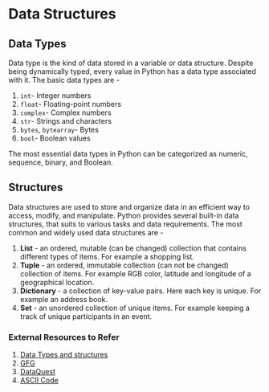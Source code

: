 # Data Structures

## Data Types

Data type is the kind of data stored in a variable or data structure. Despite being dynamically typed, every value in Python has a data type associated with it. The basic data types are -

1. `int`- Integer numbers
2. `float`- Floating-point numbers
3. `complex`- Complex numbers
4. `str`- Strings and characters
5. `bytes`, `bytearray`- Bytes
6. `bool`- Boolean values

The most essential data types in Python can be categorized as numeric, sequence, binary, and Boolean.

## Structures

Data structures are used to store and organize data in an efficient way to access, modify, and manipulate. Python provides several built-in data structures, that suits to various tasks and data requirements. The most common and widely used data structures are -

1. **List** - an ordered, mutable (can be changed) collection that contains different types of items. For example a shopping list.
2. **Tuple** - an ordered, immutable collection (can not be changed) collection of items. For example RGB color, latitude and longitude of a geographical location.
3. **Dictionary** - a collection of key-value pairs. Here each key is unique. For example an address book.
4. **Set** - an unordered collection of unique items. For example keeping a track of unique participants in an event.

### External Resources to Refer

1. [Data Types and structures](https://www.coursera.org/in/articles/data-types-of-python)
2. [GFG](https://www.geeksforgeeks.org/python-data-structures/)
3. [DataQuest](https://www.dataquest.io/blog/data-structures-in-python/)
4. [ASCII Code](https://www.ascii-code.com/)
